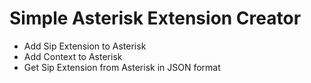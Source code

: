 # Simple Asterisk Extension Creator
 - Add Sip Extension to Asterisk
 - Add Context to Asterisk
 - Get Sip Extension from Asterisk in JSON format